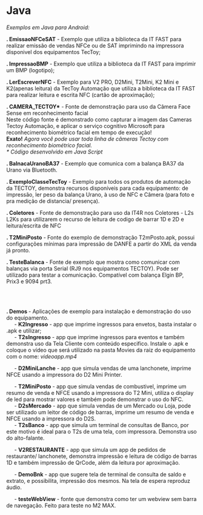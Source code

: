 # Java

*Exemplos em Java para Android:*
<p><b>. EmissaoNFCeSAT</b> - Exemplo que utiliza a biblioteca da IT FAST para realizar emissão de vendas NFCe ou de SAT imprimindo na impressora disponivel dos equipamentos TecToy;</p>
<p><b>. ImpressaoBMP</b> - Exemplo que utiliza a biblioteca da IT FAST para imprimir um BMP (logotipo);</p>
<p><b>. LerEscreverNFC</b> - Exemplo para V2 PRO, D2Mini, T2Mini, K2 Mini e K2(apenas leitura) da TecToy Automação que utiliza a biblioteca da IT FAST para realizar leitura e escrita NFC (cartão de aproximação);</p>
<p><b>. CAMERA_TECTOY*</b> - Fonte de demonstração para uso da Câmera Face Sense em reconhecimento facial<br>
Neste código fonte é demonstrado como capturar a imagem das Cameras Tectoy Automação, e aplicar o serviço cognitivo Microsoft para reconhecimento biométrico facial em tempo de execução!<br>
  <b>Exato!</b> <i>Agora você pode usar toda linha de câmeras Tectoy com reconhecimento biométrico facial.</i><br>
<i>* Código desenvolvido em Java Script</i></p>
<p><b>. BalnacaUranoBA37</b> - Exemplo que comunica com a balança BA37 da Urano via Bluetooth.</p>
<p><b>. ExemploClasseTecToy</b> - Exemplo para todos os produtos de automação da TECTOY, demonstra recursos disponíveis para cada equipamento: de impressão, ler peso da balança Urano,  à uso de NFC e Câmera (para foto e pra medição de distancia/ presença).</p>
<b>. Coletores</b> - Fonte de demonstração para uso da IT4R nos Coletores - L2s L2Ks para utilizarem o recurso de leitura de codigo de barrar 1D e 2D e leitura/escrita de NFC<br></p>
<p><b>. T2MiniPosto</b> - Fonte do exemplo de demonstração T2mPosto.apk, possui configurações mínimas para impressão de DANFE a partir do XML da venda já pronto.</p>
<p><b>. TesteBalanca</b> - Fonte de exemplo que mostra como comunicar com balanças via porta Serial (RJ9 nos equipamentos TECTOY). Pode ser utilizado para testar a comunicação. Compatível com balança Elgin BP, Prix3 e 9094 prt3.</p>
<br>
<br>
<p><b>. Demos </b>- Aplicações de exemplo para instalação e demonstração do uso do equipamento.<br>
&ensp;&ensp;&ensp;- <b>K2Ingresso</b> - app que imprime ingressos para envetos, basta instalar o .apk e utilizar;<br>
&ensp;&ensp;&ensp;- <b>T2sIngresso</b> - app que imprime ingressos para eventos e também demonstra uso da Tela Cliente com conteúdo especifico. Instale o .apk e coloque o vídeo que será utilizado na pasta Movies da raiz do equipamento com o nome: <i>videoapp.mp4</i></p>
&ensp;&ensp;&ensp;- <b>D2MiniLanche</b> - app que simula vendas de uma lanchonete, imprime NFCE usando a impressora do D2 Mini Printer.</p>
&ensp;&ensp;&ensp;- <b>T2MiniPosto</b> - app que simula vendas de combustivel, imprime um resumo de venda e NFCE usando a impressora do T2 Mini, utiliza o display de led para mostrar valores e também pode demonstrar o uso do NFC.</i><br>
&ensp;&ensp;&ensp;- <b>D2sMercado</b> - app que simula vendas de um Mercado ou Loja, pode ser utilizado um leitor de código de barras, imprime um resumo de venda e NFCE usando a impressora do D2S.<br>
&ensp;&ensp;&ensp;- <b>T2sBanco</b> - app que simula um terminal de consultas de Banco, por este motivo é ideal para o T2s de uma tela, com impressora. Demonstra uso do alto-falante.</p>
&ensp;&ensp;&ensp;- <b>V2RESTAURANTE</b> - app que simula um app de pedidos de restaurante/ lanchonete, demonstra impressão e leitura de código de barras 1D e também impressão de QrCode, além da leitura por aproximação.</p>
&ensp;&ensp;&ensp;- <b>DemoBnk</b> - app que sugere tela de terminal de consulta de saldo e extrato, e possibilita, impressão dos mesmos. Na tela de espera reproduz áudio.</p>
&ensp;&ensp;&ensp;- <b>testeWebView</b> - fonte que demonstra como ter um webview sem barra de navegação. Feito para teste no M2 MAX.</p>
<br>

<br>
